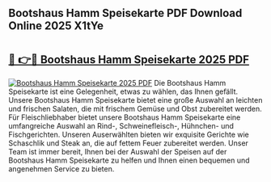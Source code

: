 ## Bootshaus Hamm Speisekarte PDF Download Online 2025 X1tYe

# <h2><a href="http://gc8zql.nevu.top/?p=Bootshaus+Hamm+Speisekarte">🔗 👉🔴 Bootshaus Hamm Speisekarte 2025 PDF</a></h2>

[![Bootshaus Hamm Speisekarte 2025 PDF](https://i.imgur.com/dBaPXMq.png)](http://gc8zql.nevu.top/?p=Bootshaus+Hamm+Speisekarte)
Die Bootshaus Hamm Speisekarte ist eine Gelegenheit, etwas zu wählen, das Ihnen gefällt. Unsere Bootshaus Hamm Speisekarte bietet eine große Auswahl an leichten und frischen Salaten, die mit frischem Gemüse und Obst zubereitet werden. Für Fleischliebhaber bietet unsere Bootshaus Hamm Speisekarte eine umfangreiche Auswahl an Rind-, Schweinefleisch-, Hühnchen- und Fischgerichten. Unseren Auserwählten bieten wir exquisite Gerichte wie Schaschlik und Steak an, die auf fettem Feuer zubereitet werden. Unser Team ist immer bereit, Ihnen bei der Auswahl der Speisen auf der Bootshaus Hamm Speisekarte zu helfen und Ihnen einen bequemen und angenehmen Service zu bieten.
